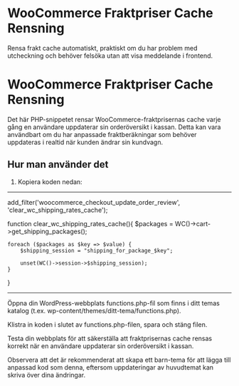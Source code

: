 # WooCommerce Fraktpriser Cache Rensning
Rensa frakt cache automatiskt, praktiskt om du har problem med utcheckning och behöver felsöka utan att visa meddelande i frontend.

# WooCommerce Fraktpriser Cache Rensning

Det här PHP-snippetet rensar WooCommerce-fraktprisernas cache varje gång en användare uppdaterar sin orderöversikt i kassan. Detta kan vara användbart om du har anpassade fraktberäkningar som behöver uppdateras i realtid när kunden ändrar sin kundvagn.

## Hur man använder det

1. Kopiera koden nedan:

-----------------------------------------------------------------------------------------

add_filter('woocommerce_checkout_update_order_review', 'clear_wc_shipping_rates_cache');

function clear_wc_shipping_rates_cache(){
    $packages = WC()->cart->get_shipping_packages();

    foreach ($packages as $key => $value) {
        $shipping_session = "shipping_for_package_$key";

        unset(WC()->session->$shipping_session);
    }
}

---------------------------------------------------------------------------------------

Öppna din WordPress-webbplats functions.php-fil som finns i ditt temas katalog (t.ex. wp-content/themes/ditt-tema/functions.php).

Klistra in koden i slutet av functions.php-filen, spara och stäng filen.

Testa din webbplats för att säkerställa att fraktprisernas cache rensas korrekt när en användare uppdaterar sin orderöversikt i kassan.

Observera att det är rekommenderat att skapa ett barn-tema för att lägga till anpassad kod som denna, eftersom uppdateringar av huvudtemat kan skriva över dina ändringar.
